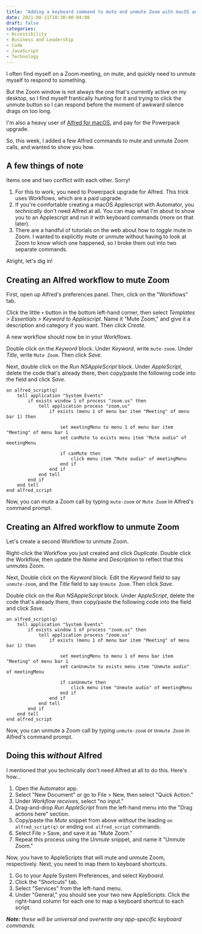 ```yaml
---
title: "Adding a keyboard command to mute and unmute Zoom with macOS and Alfred"
date: 2021-08-11T10:30:00-04:00
draft: false
categories:
- Accessibility
- Business and Leadership
- Code
- JavaScript
- Technology
---
```


I often find myself on a Zoom meeting, on mute, and quickly need to unmute myself to respond to something.

But the Zoom window is not always the one that's currently active on my desktop, so I find myself frantically hunting for it and trying to click the unmute button so I can respond before the moment of awkward silence drags on too long.

I'm also a heavy user of [Alfred for macOS](https://www.alfredapp.com/), and pay for the Powerpack upgrade.

So, this week, I added a few Alfred commands to mute and unmute Zoom calls, and wanted to show you how.

## A few things of note

Items one and two conflict with each other. Sorry!

1. For this to work, you need to Powerpack upgrade for Alfred. This trick uses Workflows, which are a paid upgrade.
2. If you're comfortable creating a macOS Applescript with Automator, you _technically_ don't need Alfred at all. You can map what I'm about to show you to an Applescript and run it with keyboard commands (more on that later).
3. There are a handful of tutorials on the web about how to _toggle_ mute in Zoom. I wanted to explicitly mute or unmute without having to look at Zoom to know which one happened, so I broke them out into two separate commands.

Alright, let's dig in!

## Creating an Alfred workflow to mute Zoom

First, open up Alfred's preferences panel. Then, click on the "Workflows" tab.

Click the little `+` button in the bottom left-hand corner, then select _Templates > Essentials > Keyword to Applescript_. Name it "Mute Zoom," and give it a description and category if you want. Then click _Create_.

A new workflow should now be in your Workflows.

Double click on the _Keyword_ block. Under _Keyword_, write `mute-zoom`. Under _Title_, write `Mute Zoom`. Then click _Save_.

Next, double click on the _Run NSAppleScript_ block. Under _AppleScript_, delete the code that's already there, then copy/paste the following code into the field and click _Save_.

```
on alfred_script(q)
	tell application "System Events"
		if exists window 1 of process "zoom.us" then
			tell application process "zoom.us"
				if exists (menu 1 of menu bar item "Meeting" of menu bar 1) then

					set meetingMenu to menu 1 of menu bar item "Meeting" of menu bar 1
					set canMute to exists menu item "Mute audio" of meetingMenu

					if canMute then
						click menu item "Mute audio" of meetingMenu
					end if
				end if
			end tell
		end if
	end tell
end alfred_script
```

Now, you can mute a Zoom call by typing `mute-zoom` or `Mute Zoom` in Alfred's command prompt.

## Creating an Alfred workflow to unmute Zoom

Let's create a second Workflow to unmute Zoom.

Right-click the Workflow you just created and click _Duplicate_. Double click the Workflow, then update the _Name_ and _Description_ to reflect that this unmutes Zoom.

Next, Double click on the _Keyword_ block. Edit the _Keyword_ field to say `unmute-zoom`, and the _Title_ field to say `Unmute Zoom`. Then click _Save_.

Double click on the _Run NSAppleScript_ block. Under _AppleScript_, delete the code that's already there, then copy/paste the following code into the field and click _Save_.

```
on alfred_script(q)
	tell application "System Events"
		if exists window 1 of process "zoom.us" then
			tell application process "zoom.us"
				if exists (menu 1 of menu bar item "Meeting" of menu bar 1) then

					set meetingMenu to menu 1 of menu bar item "Meeting" of menu bar 1
					set canUnmute to exists menu item "Unmute audio" of meetingMenu

					if canUnmute then
						click menu item "Unmute audio" of meetingMenu
					end if
				end if
			end tell
		end if
	end tell
end alfred_script
```

Now, you can unmute a Zoom call by typing `unmute-zoom` or `Unmute Zoom` in Alfred's command prompt.

## Doing this _without_ Alfred

I mentioned that you technically don't need Alfred at all to do this. Here's how...

1. Open the Automator app.
2. Select "New Document" or go to File > New, then select "Quick Action."
3. Under _Workflow receives_, select "no input."
4. Drag-and-drop _Run AppleScript_ from the left-hand menu into the "Drag actions here" section.
5. Copy/paste the _Mute_ snippet from above _without_ the leading `on alfred_script(q)` or ending `end alfred_script` commands.
6. Select File > Save, and save it as "Mute Zoom."
7. Repeat this process using the _Unmute_ snippet, and name it "Unmute Zoom."

Now, you have to AppleScripts that will mute and unmute Zoom, respectively. Next, you need to map them to keyboard shortcuts.

1. Go to your Apple System Preferences, and select _Keyboard_.
2. Click the "Shortcuts" tab.
3. Select "Services" from the left-hand menu.
4. Under "General," you should see your two new AppleScripts. Click the right-hand column for each one to map a keyboard shortcut to each script.

_**Note:** these will be universal and overwrite any app-specific keyboard commands._